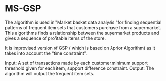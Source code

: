 # MS-GSP

The algorithm is used in "Market basket data analysis "for finding sequential patterns of frequent item sets that customers purchase from a supermarket. This algorithms finds a relationship between the supermarket products and gives a sequence of profitable items of the store.

It is improvised version of GSP ( which is based on Aprior Algorithm) as it takes into account the “time constraint”.

Input:
A set of transactions made by each customer,minimum support threshold given for each item, support difference constraint.
Output:
The algorithm will output the frequent item sets. 
